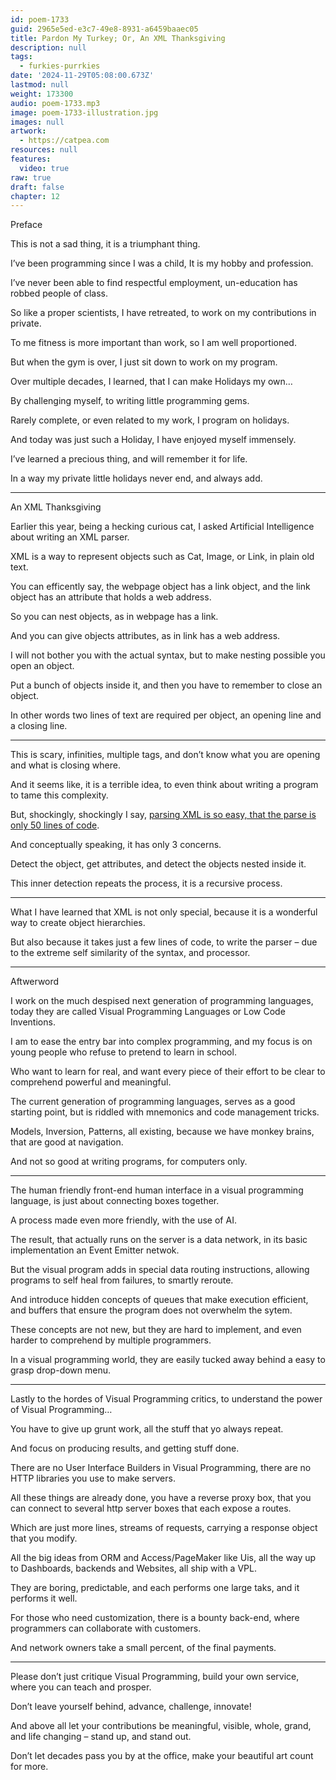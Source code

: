 ```yaml
---
id: poem-1733
guid: 2965e5ed-e3c7-49e8-8931-a6459baaec05
title: Pardon My Turkey; Or, An XML Thanksgiving
description: null
tags:
  - furkies-purrkies
date: '2024-11-29T05:08:00.673Z'
lastmod: null
weight: 173300
audio: poem-1733.mp3
image: poem-1733-illustration.jpg
images: null
artwork:
  - https://catpea.com
resources: null
features:
  video: true
raw: true
draft: false
chapter: 12
---
```


Preface

This is not a sad thing,
it is a triumphant thing.

I’ve been programming since I was a child,
It is my hobby and profession.

I’ve never been able to find respectful employment,
un-education has robbed people of class.

So like a proper scientists, I have retreated,
to work on my contributions in private.

To me fitness is more important than work,
so I am well proportioned.

But when the gym is over,
I just sit down to work on my program.

Over multiple decades, I learned,
that I can make Holidays my own…

By challenging myself,
to writing little programming gems.

Rarely complete, or even related to my work,
I program on holidays.

And today was just such a Holiday,
I have enjoyed myself immensely.

I’ve learned a precious thing,
and will remember it for life.

In a way my private little holidays never end,
and always add.

---

An XML Thanksgiving

Earlier this year, being a hecking curious cat,
I asked Artificial Intelligence about writing an XML parser.

XML is a way to represent objects such as Cat, Image, or Link,
in plain old text.

You can efficently say, the webpage object has a link object,
and the link object has an attribute that holds a web address.

So you can nest objects,
as in webpage has a link.

And you can give objects attributes,
as in link has a web address.

I will not bother you with the actual syntax,
but to make nesting possible you open an object.

Put a bunch of objects inside it,
and then you have to remember to close an object.

In other words two lines of text are required per object,
an opening line and a closing line.

---

This is scary, infinities, multiple tags,
and don’t know what you are opening and what is closing where.

And it seems like, it is a terrible idea,
to even think about writing a program to tame this complexity.

But, shockingly, shockingly I say,
[parsing XML is so easy, that the parse is only 50 lines of code][1].

And conceptually speaking,
it has only 3 concerns.

Detect the object, get attributes,
and detect the objects nested inside it.

This inner detection repeats the process,
it is a recursive process.

---

What I have learned that XML is not only special,
because it is a wonderful way to create object hierarchies.

But also because it takes just a few lines of code,
to write the parser – due to the extreme self similarity of the syntax, and processor.

---

Aftwerword

I work on the much despised next generation of programming languages,
today they are called Visual Programming Languages or Low Code Inventions.

I am to ease the entry bar into complex programming,
and my focus is on young people who refuse to pretend to learn in school.

Who want to learn for real,
and want every piece of their effort to be clear to comprehend powerful and meaningful.

The current generation of programming languages,
serves as a good starting point, but is riddled with mnemonics and code management tricks.

Models, Inversion, Patterns, all existing,
because we have monkey brains, that are good at navigation.

And not so good at writing programs,
for computers only.

---

The human friendly front-end human interface in a visual programming language,
is just about connecting boxes together.

A process made even more friendly,
with the use of AI.

The result, that actually runs on the server is a data network,
in its basic implementation an Event Emitter netwok.

But the visual program adds in special data routing instructions,
allowing programs to self heal from failures, to smartly reroute.

And introduce hidden concepts of queues that make execution efficient,
and buffers that ensure the program does not overwhelm the sytem.

These concepts are not new, but they are hard to implement,
and even harder to comprehend by multiple programmers.

In a visual programming world,
they are easily tucked away behind a easy to grasp drop-down menu.

---

Lastly to the hordes of Visual Programming critics,
to understand the power of Visual Programming…

You have to give up grunt work,
all the stuff that yo always repeat.

And focus on producing results,
and getting stuff done.

There are no User Interface Builders in Visual Programming,
there are no HTTP libraries you use to make servers.

All these things are already done, you have a reverse proxy box,
that you can connect to several http server boxes that each expose a routes.

Which are just more lines, streams of requests,
carrying a response object that you modify.

All the big ideas from ORM and Access/PageMaker like Uis,
all the way up to Dashboards, backends and Websites, all ship with a VPL.

They are boring, predictable, and each performs one large taks,
and it performs it well.

For those who need customization, there is a bounty back-end,
where programmers can collaborate with customers.

And network owners take a small percent,
of the final payments.

---

Please don’t just critique Visual Programming,
build your own service, where you can teach and prosper.

Don’t leave yourself behind,
advance, challenge, innovate!

And above all let your contributions be meaningful, visible, whole,
grand, and life changing – stand up, and stand out.

Don’t let decades pass you by at the office,
make your beautiful art count for more.

[1]: https://github.com/catpea/sweetpea/blob/5b612b28113c3a32d459bd990038ae6c757724fe/src/plug-ins/xml-parser/XmlParser.js
